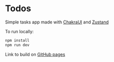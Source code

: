 # Todos

Simple tasks app made with [ChakraUI](https://v2.chakra-ui.com/) and [Zustand](https://github.com/pmndrs/zustand)

To run locally: 

```bash
npm install
npm run dev
```

Link to build on [GitHub pages](https://yegorsid.github.io/mindbox-test/)
